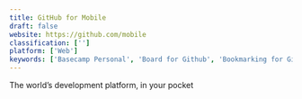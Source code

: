 ```yaml
---
title: GitHub for Mobile
draft: false 
website: https://github.com/mobile
classification: ['']
platform: ['Web']
keywords: ['Basecamp Personal', 'Board for Github', 'Bookmarking for GitHub', 'Codegiant', 'Commit Together by Github', 'Contributions for GitHub', 'GitHub', 'GitHub Gardener', 'GitHub Student Developer Pack', 'GitHub for Atom', 'Githunt', 'StellarTip', 'Trello', 'UpWave', 'Workspaces', 'Zube']
---
```

The world’s development platform, in your pocket